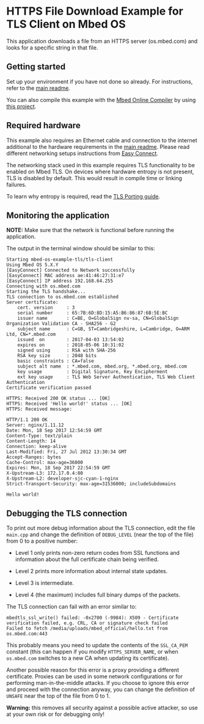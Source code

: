 # HTTPS File Download Example for TLS Client on Mbed OS

This application downloads a file from an HTTPS server (os.mbed.com) and looks for a specific string in that file.

## Getting started

Set up your environment if you have not done so already. For instructions, refer to the [main readme](../README.md).

You can also compile this example with the [Mbed Online Compiler](https://os.mbed.com/compiler/) by using [this project](https://os.mbed.com/teams/mbed-os-examples/code/mbed-os-example-tls-tls-client).

## Required hardware

This example also requires an Ethernet cable and connection to the internet additional to the hardware requirements in the [main readme](../README.md).
Please read different networking setups instructions from [Easy Connect](https://github.com/ARMmbed/easy-connect/blob/master/README.md).

The networking stack used in this example requires TLS functionality to be enabled on Mbed TLS. On devices where hardware entropy is not present, TLS is disabled by default. This would result in compile time or linking failures.

To learn why entropy is required, read the [TLS Porting guide](https://docs.mbed.com/docs/mbed-os-handbook/en/latest/advanced/tls_porting/).

## Monitoring the application

__NOTE:__ Make sure that the network is functional before running the application.

The output in the terminal window should be similar to this:

```
Starting mbed-os-example-tls/tls-client
Using Mbed OS 5.X.Y
[EasyConnect] Connected to Network successfully
[EasyConnect] MAC address ae:41:46:27:31:e7
[EasyConnect] IP address 192.168.64.255
Connecting with os.mbed.com
Starting the TLS handshake...
TLS connection to os.mbed.com established
Server certificate:
    cert. version     : 3
    serial number     : 65:7B:6D:8D:15:A5:B6:86:87:6B:5E:BC
    issuer name       : C=BE, O=GlobalSign nv-sa, CN=GlobalSign Organization Validation CA - SHA256 - G2
    subject name      : C=GB, ST=Cambridgeshire, L=Cambridge, O=ARM Ltd, CN=*.mbed.com
    issued  on        : 2017-04-03 13:54:02
    expires on        : 2018-05-06 10:31:02
    signed using      : RSA with SHA-256
    RSA key size      : 2048 bits
    basic constraints : CA=false
    subject alt name  : *.mbed.com, mbed.org, *.mbed.org, mbed.com
    key usage         : Digital Signature, Key Encipherment
    ext key usage     : TLS Web Server Authentication, TLS Web Client Authentication
Certificate verification passed

HTTPS: Received 200 OK status ... [OK]
HTTPS: Received 'Hello world!' status ... [OK]
HTTPS: Received message:

HTTP/1.1 200 OK
Server: nginx/1.11.12
Date: Mon, 18 Sep 2017 12:54:59 GMT
Content-Type: text/plain
Content-Length: 14
Connection: keep-alive
Last-Modified: Fri, 27 Jul 2012 13:30:34 GMT
Accept-Ranges: bytes
Cache-Control: max-age=36000
Expires: Mon, 18 Sep 2017 22:54:59 GMT
X-Upstream-L3: 172.17.0.4:80
X-Upstream-L2: developer-sjc-cyan-1-nginx
Strict-Transport-Security: max-age=31536000; includeSubdomains

Hello world!
```

## Debugging the TLS connection

To print out more debug information about the TLS connection, edit the file `main.cpp` and change the definition of `DEBUG_LEVEL` (near the top of the file) from 0 to a positive number:

* Level 1 only prints non-zero return codes from SSL functions and information about the full certificate chain being verified.

* Level 2 prints more information about internal state updates.

* Level 3 is intermediate.

* Level 4 (the maximum) includes full binary dumps of the packets.


The TLS connection can fail with an error similar to:

    mbedtls_ssl_write() failed: -0x2700 (-9984): X509 - Certificate verification failed, e.g. CRL, CA or signature check failed
    Failed to fetch /media/uploads/mbed_official/hello.txt from os.mbed.com:443

This probably means you need to update the contents of the `SSL_CA_PEM` constant (this can happen if you modify `HTTPS_SERVER_NAME`, or when `os.mbed.com` switches to a new CA when updating its certificate).

Another possible reason for this error is a proxy providing a different certificate. Proxies can be used in some network configurations or for performing man-in-the-middle attacks. If you choose to ignore this error and proceed with the connection anyway, you can change the definition of `UNSAFE` near the top of the file from 0 to 1.

**Warning:** this removes all security against a possible active attacker, so use at your own risk or for debugging only!

